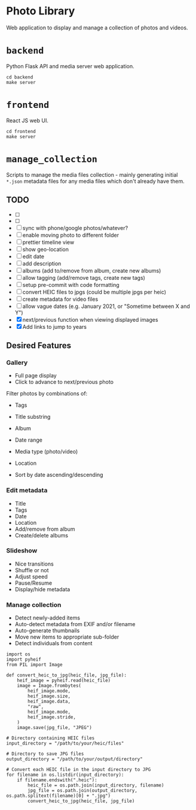 # Photo Library

Web application to display and manage a collection of photos and videos.

# `backend`

Python Flask API and media server web application.

```
cd backend
make server
```

# `frontend`

React JS web UI.

```
cd frontend
make server
```

# `manage_collection`

Scripts to manage the media files collection - mainly generating initial `*.json` metadata files for any media files which don't already have them.

## TODO

- [ ] 
- [ ] 
- [ ] sync with phone/google photos/whatever?
- [ ] enable moving photo to different folder
- [ ] prettier timeline view
- [ ] show geo-location
- [ ] edit date
- [ ] add description
- [ ] albums (add to/remove from album, create new albums)
- [ ] allow tagging (add/remove tags, create new tags)
- [ ] setup pre-commit with code formatting
- [ ] convert HEIC files to jpgs (could be multiple jpgs per heic)
- [ ] create metadata for video files
- [ ] allow vague dates (e.g. January 2021, or "Sometime between X and Y")
- [x] next/previous function when viewing displayed images
- [x] Add links to jump to years

## Desired Features

### Gallery

- Full page display
- Click to advance to next/previous photo

Filter photos by combinations of:

- Tags
- Title substring
- Album
- Date range
- Media type (photo/video)
- Location

- Sort by date ascending/descending

### Edit metadata

- Title
- Tags
- Date
- Location
- Add/remove from album
- Create/delete albums

### Slideshow

- Nice transitions
- Shuffle or not
- Adjust speed
- Pause/Resume
- Display/hide metadata

### Manage collection

- Detect newly-added items
- Auto-detect metadata from EXIF and/or filename
- Auto-generate thumbnails
- Move new items to appropriate sub-folder
- Detect individuals from content


```heic-to-jpeg
import os
import pyheif
from PIL import Image

def convert_heic_to_jpg(heic_file, jpg_file):
    heif_image = pyheif.read(heic_file)
    image = Image.frombytes(
        heif_image.mode,
        heif_image.size,
        heif_image.data,
        "raw",
        heif_image.mode,
        heif_image.stride,
    )
    image.save(jpg_file, "JPEG")

# Directory containing HEIC files
input_directory = "/path/to/your/heic/files"

# Directory to save JPG files
output_directory = "/path/to/your/output/directory"

# Convert each HEIC file in the input directory to JPG
for filename in os.listdir(input_directory):
    if filename.endswith(".heic"):
        heic_file = os.path.join(input_directory, filename)
        jpg_file = os.path.join(output_directory, os.path.splitext(filename)[0] + ".jpg")
        convert_heic_to_jpg(heic_file, jpg_file)
```
